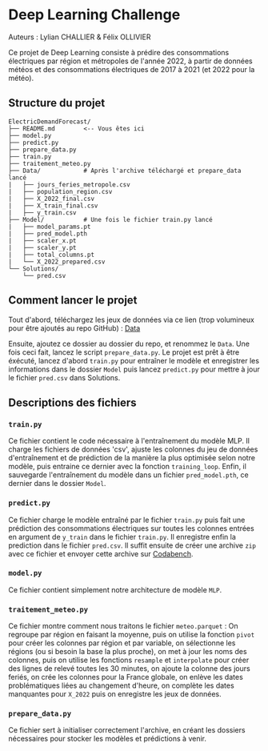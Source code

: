 # Deep Learning Challenge
Auteurs : Lylian CHALLIER & Félix OLLIVIER

Ce projet de Deep Learning consiste à prédire des consommations électriques par région et métropoles de l'année 2022, à partir de données météos et des consommations électriques de 2017 à 2021 (et 2022 pour la météo).

## Structure du projet
```
ElectricDemandForecast/
├── README.md        <-- Vous êtes ici
├── model.py
├── predict.py
├── prepare_data.py
├── train.py
├── traitement_meteo.py
├── Data/            # Après l'archive téléchargé et prepare_data lancé
|   ├── jours_feries_metropole.csv
|   ├── population_region.csv
|   ├── X_2022_final.csv
|   ├── X_train_final.csv
|   ├── y_train.csv
├── Model/           # Une fois le fichier train.py lancé
|   ├── model_params.pt
|   ├── pred_model.pth
|   ├── scaler_x.pt
|   ├── scaler_y.pt
|   ├── total_columns.pt
|   └── X_2022_prepared.csv
└── Solutions/
    └── pred.csv
```

## Comment lancer le projet
Tout d'abord, téléchargez les jeux de données via ce lien (trop volumineux pour être ajoutés au repo GitHub) : 
[Data](https://drive.google.com/drive/folders/19CdmxhwE5sEEytkxwUzmQj2EoLTNOL8o?usp=sharing)

Ensuite, ajoutez ce dossier au dossier du repo, et renommez le `Data`. Une fois ceci fait, lancez le script `prepare_data.py`.
Le projet est prêt à être éxécuté, lancez d'abord `train.py` pour entraîner le modèle et enregistrer les informations dans le dossier `Model` puis lancez `predict.py` pour mettre à jour le fichier `pred.csv` dans Solutions.

## Descriptions des fichiers
### `train.py`
Ce fichier contient le code nécessaire à l'entraînement du modèle MLP. Il charge les fichiers de données 'csv', ajuste les colonnes du jeu de données d'entraînement et de prédiction de la manière la plus optimisée selon notre modèle, puis entraine ce dernier avec la fonction `training_loop`. Enfin, il sauvegarde l'entraînement du modèle dans un fichier `pred_model.pth`, ce dernier dans le dossier `Model`.

### `predict.py`
Ce fichier charge le modèle entraîné par le fichier `train.py` puis fait une prédiction des consommations électriques sur toutes les colonnes entrées en argument de `y_train` dans le fichier `train.py`. Il enregistre enfin la prediction dans le fichier `pred.csv`. Il suffit ensuite de créer une archive `zip` avec ce fichier et envoyer cette archive sur [Codabench](https://www.codabench.org/competitions/5206/#/participate-tab).

### `model.py`
Ce fichier contient simplement notre architecture de modèle `MLP`.

### `traitement_meteo.py`
Ce fichier montre comment nous traitons le fichier `meteo.parquet` : On regroupe par région en faisant la moyenne, puis on utilise la fonction `pivot` pour créer les colonnes par région et par variable, on sélectionne les régions (ou si besoin la base la plus proche), on met à jour les noms des colonnes, puis on utilise les fonctions `resample` et `interpolate` pour créer des lignes de relevé toutes les 30 minutes, on ajoute la colonne des jours feriés, on crée les colonnes pour la France globale, on enlève les dates problématiques liées au changement d'heure, on complète les dates manquantes pour `X_2022` puis on enregistre les jeux de données.

### `prepare_data.py`
Ce fichier sert à initialiser correctement l'archive, en créant les dossiers nécessaires pour stocker les modèles et prédictions à venir.
